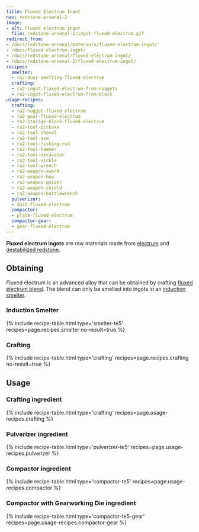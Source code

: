 ```yaml
---
title: Fluxed Electrum Ingot
nav: redstone-arsenal-2
image:
- alt: Fluxed electrum ingot
  file: redstone-arsenal-2/ingot-fluxed-electrum.gif
redirect_from:
- /docs/redstone-arsenal/materials/fluxed-electrum-ingot/
- /docs/fluxed-electrum-ingot/
- /docs/redstone-arsenal/fluxed-electrum-ingot/
- /docs/redstone-arsenal-2/fluxed-electrum-ingot/
recipes:
  smelter:
  - ra2-dust-smelting-fluxed-electrum
  crafting:
  - ra2-ingot-fluxed-electrum-from-nuggets
  - ra2-ingot-fluxed-electrum-from-block
usage-recipes:
  crafting:
  - ra2-nugget-fluxed-electrum
  - ra2-gear-fluxed-electrum
  - ra2-storage-block-fluxed-electrum
  - ra2-tool-pickaxe
  - ra2-tool-shovel
  - ra2-tool-axe
  - ra2-tool-fishing-rod
  - ra2-tool-hammer
  - ra2-tool-excavator
  - ra2-tool-sickle
  - ra2-tool-wrench
  - ra2-weapon-sword
  - ra2-weapon-bow
  - ra2-weapon-quiver
  - ra2-weapon-shield
  - ra2-weapon-battlewrench
  pulverizer:
  - dust-fluxed-electrum
  compactor:
  - plate-fluxed-electrum
  compactor-gear:
  - gear-fluxed-electrum
---
```


**Fluxed electrum ingots** are raw materials made from
[electrum](/docs/1.12/thermal-foundation-2/electrum-ingot/) and [destabilized
redstone](/docs/1.12/thermal-foundation-2/destabilized-redstone/).


Obtaining
---------

Fluxed electrum is an advanced alloy that can be obtained by crafting [fluxed
electrum blend](/docs/1.12/redstone-arsenal-2/fluxed-electrum-blend/). The blend can only be smelted
into ingots in an [induction smelter](/docs/1.12/thermal-expansion-5/induction-smelter/).

### Induction Smelter
{% include recipe-table.html type='smelter-te5' recipes=page.recipes.smelter no-result=true %}

### Crafting
{% include recipe-table.html type='crafting' recipes=page.recipes.crafting no-result=true %}


Usage
-----

### Crafting ingredient
{% include recipe-table.html type='crafting' recipes=page.usage-recipes.crafting %}

### Pulverizer ingredient
{% include recipe-table.html type='pulverizer-te5' recipes=page.usage-recipes.pulverizer %}

### Compactor ingredient
{% include recipe-table.html type='compactor-te5' recipes=page.usage-recipes.compactor %}

### Compactor with Gearworking Die ingredient
{% include recipe-table.html type='compactor-te5-gear' recipes=page.usage-recipes.compactor-gear %}
